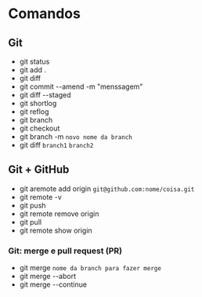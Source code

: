 # Comandos

## Git
- git status
- git add .
- git diff
- git commit --amend -m "menssagem"
- git diff --staged
- git shortlog
- git reflog
- git branch
- git checkout
- git branch -m `novo nome da branch`
- git diff `branch1` `branch2`

## Git + GitHub
- git aremote add origin `git@github.com:nome/coisa.git`
- git remote -v
- git push
- git remote remove origin
- git pull
- git remote show origin

### Git:  merge e pull request (PR)
- git merge `nome da branch para fazer merge`
- git merge --abort
- git merge --continue
